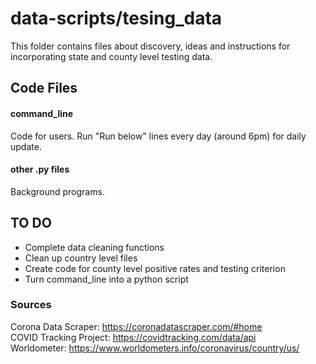 data-scripts/tesing_data
====================

This folder contains files about discovery, ideas and instructions for incorporating state and county level testing data.

Code Files
------------
#### command_line
Code for users. Run "Run below" lines every day (around 6pm) for daily update.

#### other .py files
Background programs.

TO DO
------------
* Complete data cleaning functions
* Clean up country level files
* Create code for county level positive rates and testing criterion
* Turn command_line into a python script

### Sources
Corona Data Scraper: https://coronadatascraper.com/#home <br/>
COVID Tracking Project: https://covidtracking.com/data/api <br/>
Worldometer: https://www.worldometers.info/coronavirus/country/us/ <br/>

